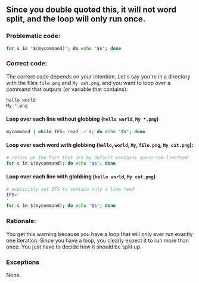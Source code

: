 ## Since you double quoted this, it will not word split, and the loop will only run once.

### Problematic code:

```sh
for s in "$(mycommand)"; do echo "$s"; done
```

### Correct code:

The correct code depends on your intention. Let's say you're in a directory with the files `file.png` and `My cat.png`, and you want to loop over a command that outputs (or variable that contains):

```sh
hello world
My *.png
```

#### Loop over each line without globbing (`hello world`, `My *.png`)

```sh
mycommand | while IFS= read -r s; do echo "$s"; done
```

#### Loop over each word with globbing (`hello`, `world`, `My`, `file.png`, `My cat.png`):

```sh
# relies on the fact that IFS by default contains space-tab-linefeed
for s in $(mycommand); do echo "$s"; done
```

#### Loop over each line with globbing (`hello world`, `My cat.png`)

```sh
# explicitly set IFS to contain only a line feed
IFS='
'
for s in $(mycommand); do echo "$s"; done
```

### Rationale:

You get this warning because you have a loop that will only ever run exactly one iteration. Since you have a loop, you clearly expect it to run more than once. You just have to decide how it should be split up.

### Exceptions

None.

